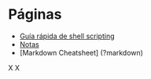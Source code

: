 # Páginas

  - [Guía rápida de shell scripting](?shellscripting)
  - [Notas](?notas)
  - [Markdown Cheatsheet] (?markdown)

X
X
